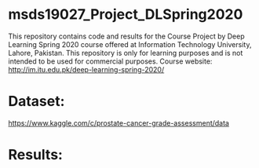 # msds19027_Project_DLSpring2020
This repository contains code and results for the Course Project by Deep Learning Spring 2020 course offered at Information Technology University, Lahore, Pakistan. This repository is only for learning purposes and is not intended to be used for commercial purposes.
Course website: http://im.itu.edu.pk/deep-learning-spring-2020/

# Dataset:
https://www.kaggle.com/c/prostate-cancer-grade-assessment/data

# Results:
